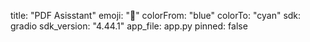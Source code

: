 title: "PDF Asisstant" emoji: "🚀" colorFrom: "blue" colorTo: "cyan" sdk: gradio sdk_version: "4.44.1" app_file: app.py pinned: false